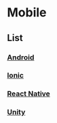 # Mobile

## List

### [Android](README_android.md)

### [Ionic](README_ionic)

### [React Native](README_react_native)

### [Unity](README_unity)
